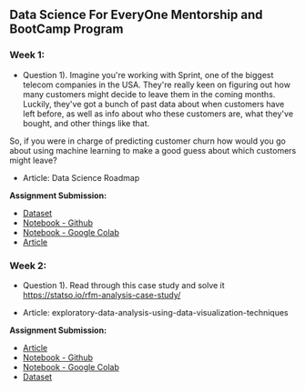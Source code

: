 ## **Data Science For EveryOne Mentorship and BootCamp Program** 

### Week 1:
* Question 1). Imagine you're working with Sprint, one of the biggest telecom companies in the USA. They're really keen on figuring out how many customers might decide to leave them in the coming months. Luckily, they've got a bunch of past data about when customers have left before, as well as info about who these customers are, what they've bought, and other things like that.

So, if you were in charge of predicting customer churn how would you go about using machine learning to make a good guess about which customers might leave? 

* Article: Data Science Roadmap
  
**Assignment Submission:**
* [Dataset](https://www.kaggle.com/datasets/blastchar/telco-customer-churn) 
* [Notebook - Github](https://github.com/Sciederrick/Data-Science-For-EveryOne/blob/main/TelcoCustomerChurn.ipynb)
* [Notebook - Google Colab](https://colab.research.google.com/drive/1YyStTZjQjcTFGqnzKOeOAEav7d9k3urt?usp=sharing#scrollTo=4A8USjrFPhmn)
* [Article](https://derrickmbarani.hashnode.dev/data-science-for-beginners-2023-2024-road-map)

### Week 2:
* Question 1). Read through this case study and solve it https://statso.io/rfm-analysis-case-study/

* Article: exploratory-data-analysis-using-data-visualization-techniques

**Assignment Submission:**
* [Article](https://derrickmbarani.hashnode.dev/exploratory-data-analysis-using-data-visualization-techniques)
* [Notebook - Github](https://github.com/Sciederrick/Data-Science-For-EveryOne/blob/main/rfm_analysis.ipynb)
* [Notebook - Google Colab](https://colab.research.google.com/drive/1IzhU1RSLrHLP5CBOznZfhn0jJbGQdDfK?usp=sharing)
* [Dataset](https://drive.google.com/file/d/1DsgZ316R73v4vDZ0UZjHlwbWq0_-NqvR/view?usp=drive_link)
